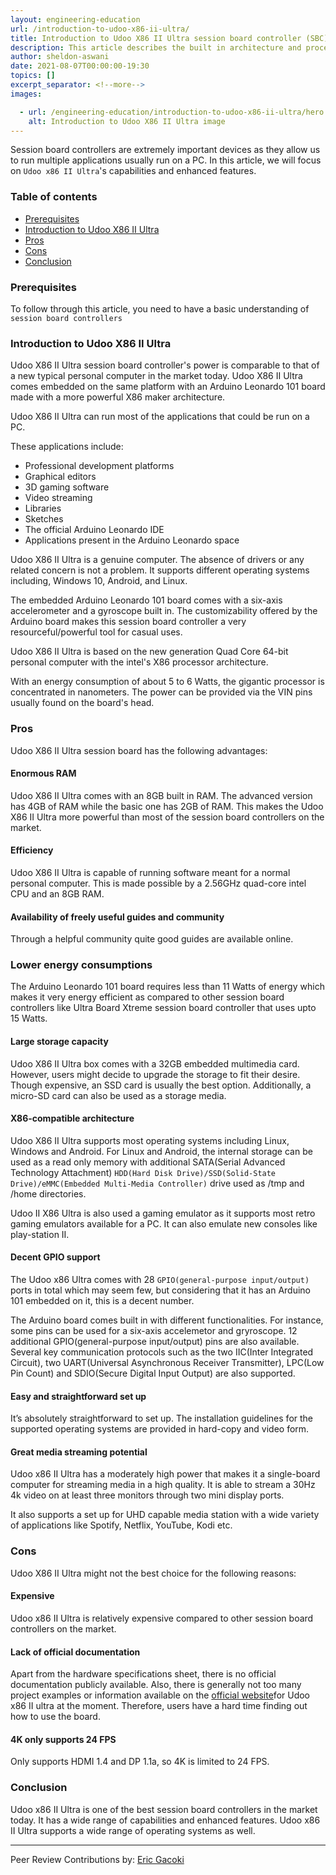 ```yaml
---
layout: engineering-education
url: /introduction-to-udoo-x86-ii-ultra/
title: Introduction to Udoo X86 II Ultra session board controller (SBC)
description: This article describes the built in architecture and processing power of the Udoo x86 II Ultra. It also highlights and clarifies the different capabilities of Udoo X86 II Ultra and why it is better than most session board controllers.
author: sheldon-aswani
date: 2021-08-07T00:00:00-19:30
topics: []
excerpt_separator: <!--more-->
images:

  - url: /engineering-education/introduction-to-udoo-x86-ii-ultra/hero.jpg
    alt: Introduction to Udoo X86 II Ultra image
---
```

Session board controllers are extremely important devices as they allow us to run multiple applications usually run on a PC. In this article, we will focus on `Udoo x86 II Ultra`'s capabilities and enhanced features.
<!--more-->

### Table of contents
- [Prerequisites](#prerequisites)
- [Introduction to Udoo X86 II Ultra](#introduction-to-udoo-x86-ii-ultra)
- [Pros](#pros)
- [Cons](#cons)
- [Conclusion](#conclusion)

### Prerequisites
To follow through this article, you need to have a basic understanding of `session board controllers`

### Introduction to Udoo X86 II Ultra
Udoo X86 II Ultra session board controller's power is comparable to that of a new typical personal computer in the market today. Udoo X86 II Ultra comes embedded on the same platform with an Arduino Leonardo 101 board made with a more powerful X86 maker architecture.

Udoo X86 II Ultra can run most of the applications that could be run on a PC.

These applications include:
- Professional development platforms
- Graphical editors
- 3D gaming software
- Video streaming
- Libraries
- Sketches
- The official Arduino Leonardo IDE
- Applications present in the Arduino Leonardo space

Udoo X86 II Ultra is a genuine computer. The absence of drivers or any related concern is not a problem. It supports different operating systems including, Windows 10, Android, and Linux.

The embedded Arduino Leonardo 101 board comes with a six-axis accelerometer and a gyroscope built in. The customizability offered by the Arduino board makes this session board controller a very resourceful/powerful tool for casual uses.

Udoo X86 II Ultra is based on the new generation Quad Core 64-bit personal computer with the intel's X86 processor architecture.

With an energy consumption of about 5 to 6 Watts, the gigantic processor is concentrated in nanometers. The power can be provided via the VIN pins usually found on the board's head.

### Pros
Udoo X86 II Ultra session board has the following advantages:

#### Enormous RAM
Udoo X86 II Ultra comes with an 8GB built in RAM. The advanced version has 4GB of RAM while the basic one has 2GB of RAM. This makes the Udoo X86 II Ultra more powerful than most of the session board controllers on the market.

#### Efficiency
Udoo X86 II Ultra is capable of running software meant for a normal personal computer. This is made possible by a 2.56GHz quad-core intel CPU and an 8GB RAM.

#### Availability of freely useful guides and community
Through a helpful community quite good guides are available online.

###	Lower energy consumptions
The Arduino Leonardo 101 board requires less than 11 Watts of energy which makes it very energy efficient as compared to other session board controllers like Ultra Board Xtreme session board controller that uses upto 15 Watts.

#### Large storage capacity
Udoo X86 II Ultra box comes with a 32GB embedded multimedia card. However, users might decide to upgrade the storage to fit their desire. Though expensive, an SSD card is usually the best option. Additionally, a micro-SD card can also be used as a storage media.

#### X86-compatible architecture
Udoo X86 II Ultra supports most operating systems including Linux, Windows and Android. For Linux and Android, the internal storage can be used as a read only memory with additional SATA(Serial Advanced Technology Attachment) `HDD(Hard Disk Drive)/SSD(Solid-State Drive)/eMMC(Embedded Multi-Media Controller)` drive used as /tmp and /home directories.

Udoo II X86 Ultra is also used a gaming emulator as it supports most retro gaming emulators available for a PC. It can also emulate new consoles like play-station II.

#### Decent GPIO support
The Udoo x86 Ultra comes with 28 `GPIO(general-purpose input/output)` ports in total which may seem few, but considering that it has an Arduino 101 embedded on it, this is a decent number.

The Arduino board comes built in with different functionalities. For instance, some pins can be used for a six-axis accelemetor and gryroscope. 12 additional GPIO(general-purpose input/output) pins are also available. Several key communication protocols such as the two IIC(Inter Integrated Circuit), two UART(Universal Asynchronous Receiver Transmitter), LPC(Low Pin Count) and SDIO(Secure Digital Input Output) are also supported.

####  Easy and straightforward set up
It’s absolutely straightforward to set up. The installation guidelines for the supported operating systems are provided in hard-copy and video form.

#### Great media streaming potential
Udoo x86 II Ultra has a moderately high power that makes it a single-board computer for streaming media in a high quality. It is able to stream a 30Hz 4k video on at least three monitors through two mini display ports.

It also supports a set up for UHD capable media station with a wide variety of applications like Spotify, Netflix, YouTube, Kodi etc.

### Cons
Udoo X86 II Ultra might not the best choice for the following reasons:

#### Expensive
Udoo x86 II Ultra is relatively expensive compared to other session board controllers on the market.

#### Lack of official documentation
Apart from the hardware specifications sheet, there is no official documentation publicly available. Also, there is generally not too many project examples or information available on the [official website](https://www.udoo.org/docs-x86II)for Udoo x86 II ultra at the moment. Therefore, users have a hard time finding out how to use the board.

#### 4K only supports 24 FPS
Only supports HDMI 1.4 and DP 1.1a, so 4K is limited to 24 FPS.

### Conclusion
Udoo x86 II Ultra is one of the best session board controllers in the market today. It has a wide range of capabilities and enhanced features. Udoo x86 II Ultra supports a wide range of operating systems as well.

---
Peer Review Contributions by: [Eric Gacoki](/engineering-education/authors/eric-gacoki/)
